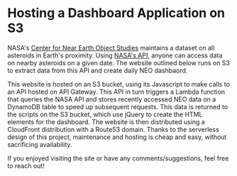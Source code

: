 # Hosting a Dashboard Application on S3

NASA's [Center for Near Earth Object Studies](https://cneos.jpl.nasa.gov/) maintains a dataset on all asteroids in Earth's proximity. Using [NASA's API](https://api.nasa.gov/), anyone can access data on nearby asteroids on a given date. The website outlined below runs on S3 to extract data from this API and create daily NEO dashbaord.

This website is hosted on an S3 bucket, using its Javascript to make calls to an API hosted on API Gateway. This API in turn triggers a Lambda function that queries the NASA API and stores recently accessed NEO data on a DynamoDB table to speed up subsequent requests. This data is returned to the scripts on the S3 bucket, which use jQuery to create the HTML elements for the dashboard. The website is then distributed using a CloudFront distribution with a Route53 domain. Thanks to the serverless design of this project, maintenance and hosting is cheap and easy, without sacrificing availability.

If you enjoyed visiting the site or have any comments/suggestions, feel free to reach out!
